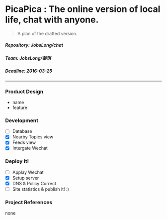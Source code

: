 # PicaPica : The online version of local life, chat with anyone.

> A plan of the drafted version.

##### Repository: JobsLong/chat
##### Team: JobsLong/姜琪
##### Deadline: 2016-03-25

***

### Product Design

* name
* feature

### Development

* [ ] Database
* [x] Nearby Topics view
* [x] Feeds view
* [x] Intergate Wechat

### Deploy It!

* [ ] Applay Wechat
* [x] Setup server
* [x] DNS & Policy Correct
* [ ] Site statistics & publish it! :)

### Project References

none
